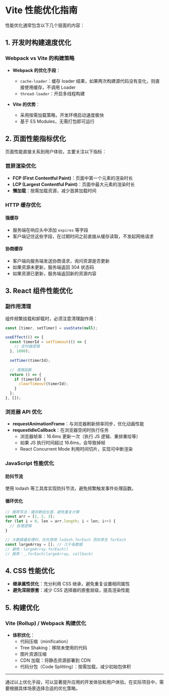 # Vite 性能优化指南

性能优化通常包含以下几个层面的内容：

## 1. 开发时构建速度优化

### Webpack vs Vite 的构建策略

- **Webpack 的优化手段**：
  - `cache-loader`：缓存 loader 结果，如果两次构建源代码没有变化，则直接使用缓存，不调用 Loader
  - `thread-loader`：开启多线程构建
  
- **Vite 的优势**：
  - 采用按需加载策略，开发环境启动速度极快
  - 基于 ES Modules，无需打包即可运行

## 2. 页面性能指标优化

页面性能直接关系到用户体验，主要关注以下指标：

### 首屏渲染优化

- **FCP (First Contentful Paint)**：页面中第一个元素的渲染时长
- **LCP (Largest Contentful Paint)**：页面中最大元素的渲染时长
- **懒加载**：按需加载资源，减少首屏加载时间

### HTTP 缓存优化

#### 强缓存
- 服务端在响应头中添加 `expires` 等字段
- 客户端记住这些字段，在过期时间之前直接从缓存读取，不发起网络请求

#### 协商缓存
- 客户端向服务端发送协商请求，询问资源是否更新
- 如果资源未更新，服务端返回 304 状态码
- 如果资源已更新，服务端返回新的资源内容

## 3. React 组件性能优化

### 副作用清理

组件频繁挂载和卸载时，必须注意清理副作用：

```javascript
const [timer, setTimer] = useState(null);

useEffect(() => {
  const timerId = setTimeout(() => {
    // 定时器逻辑
  }, 1000);
  
  setTimer(timerId);
  
  // 清理函数
  return () => {
    if (timerId) {
      clearTimeout(timerId);
    }
  };
}, []);
```

### 浏览器 API 优化

- **requestAnimationFrame**：与浏览器刷新频率同步，优化动画性能
- **requestIdleCallback**：在浏览器空闲时执行任务
  - 浏览器帧率：16.6ms 更新一次（执行 JS 逻辑、重排重绘等）
  - 如果 JS 执行时间超过 16.6ms，会导致掉帧
  - React Concurrent Mode 利用时间切片，实现可中断渲染

### JavaScript 性能优化

#### 防抖节流
使用 lodash 等工具库实现防抖节流，避免频繁触发事件处理函数。

#### 循环优化
```javascript
// 推荐写法：缓存数组长度，避免重复计算
const arr = [1, 2, 3];
for (let i = 0, len = arr.length; i < len; i++) {
  // 处理逻辑
}

// 大数据量处理时，优先使用 lodash.forEach 而非原生 forEach
const largeArray = []; // 几千条数据
// 避免：largeArray.forEach()
// 推荐：_.forEach(largeArray, callback)
```

## 4. CSS 性能优化

- **继承属性优化**：充分利用 CSS 继承，避免重复设置相同属性
- **避免深层嵌套**：减少 CSS 选择器的嵌套层级，提高渲染性能

## 5. 构建优化

### Vite (Rollup) / Webpack 构建优化

- **体积优化**：
  - 代码压缩（minification）
  - Tree Shaking：移除未使用的代码
  - 图片资源压缩
  - CDN 加载：将静态资源部署到 CDN
  - 代码分包（Code Splitting）：按需加载，减少初始包体积

---

通过以上优化手段，可以显著提升应用的开发体验和用户体验。在实际项目中，需要根据具体场景选择合适的优化策略。